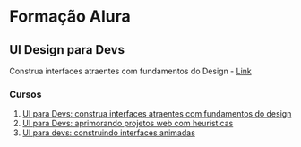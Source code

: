 # Formação Alura

## UI Design para Devs

Construa interfaces atraentes com fundamentos do Design - [Link](https://cursos.alura.com.br/formacao-ui-design-devs)

### Cursos

1. [UI para Devs: construa interfaces atraentes com fundamentos do design](https://cursos.alura.com.br/course/ui-devs-interfaces-atraentes-fundamentos-design)
2. [UI para Devs: aprimorando projetos web com heurísticas](https://cursos.alura.com.br/course/ui-devs-aprimorando-projetos-web-heuristicas)
3. [UI para devs: construindo interfaces animadas](https://cursos.alura.com.br/course/ui-devs-construindo-interfaces-animadas)
